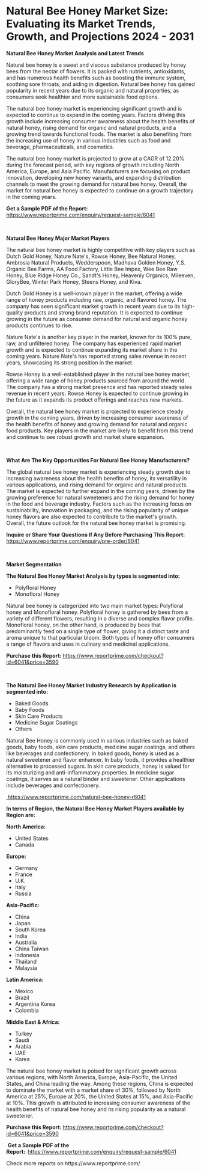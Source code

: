 <p><h1>Natural Bee Honey Market Size: Evaluating its Market Trends, Growth, and Projections 2024 - 2031</h1></p><p><strong>Natural Bee Honey Market Analysis and Latest Trends</strong></p>
<p><p>Natural bee honey is a sweet and viscous substance produced by honey bees from the nectar of flowers. It is packed with nutrients, antioxidants, and has numerous health benefits such as boosting the immune system, soothing sore throats, and aiding in digestion. Natural bee honey has gained popularity in recent years due to its organic and natural properties, as consumers seek healthier and more sustainable food options.</p><p>The natural bee honey market is experiencing significant growth and is expected to continue to expand in the coming years. Factors driving this growth include increasing consumer awareness about the health benefits of natural honey, rising demand for organic and natural products, and a growing trend towards functional foods. The market is also benefiting from the increasing use of honey in various industries such as food and beverage, pharmaceuticals, and cosmetics.</p><p>The natural bee honey market is projected to grow at a CAGR of 12.20% during the forecast period, with key regions of growth including North America, Europe, and Asia Pacific. Manufacturers are focusing on product innovation, developing new honey variants, and expanding distribution channels to meet the growing demand for natural bee honey. Overall, the market for natural bee honey is expected to continue on a growth trajectory in the coming years.</p></p>
<p><strong>Get a Sample PDF of the Report:&nbsp;</strong> <a href="https://www.reportprime.com/enquiry/request-sample/6041">https://www.reportprime.com/enquiry/request-sample/6041</a></p>
<p>&nbsp;</p>
<p><strong>Natural Bee Honey Major Market Players</strong></p>
<p><p>The natural bee honey market is highly competitive with key players such as Dutch Gold Honey, Nature Nate's, Rowse Honey, Bee Natural Honey, Ambrosia Natural Products, Wedderspoon, Madhava Golden Honey, Y.S. Organic Bee Farms, AA Food Factory, Little Bee Impex, Wee Bee Raw Honey, Blue Ridge Honey Co., Sandt's Honey, Heavenly Organics, Mileeven, GloryBee, Winter Park Honey, Steens Honey, and Kiva.</p><p>Dutch Gold Honey is a well-known player in the market, offering a wide range of honey products including raw, organic, and flavored honey. The company has seen significant market growth in recent years due to its high-quality products and strong brand reputation. It is expected to continue growing in the future as consumer demand for natural and organic honey products continues to rise.</p><p>Nature Nate's is another key player in the market, known for its 100% pure, raw, and unfiltered honey. The company has experienced rapid market growth and is expected to continue expanding its market share in the coming years. Nature Nate's has reported strong sales revenue in recent years, showcasing its strong position in the market.</p><p>Rowse Honey is a well-established player in the natural bee honey market, offering a wide range of honey products sourced from around the world. The company has a strong market presence and has reported steady sales revenue in recent years. Rowse Honey is expected to continue growing in the future as it expands its product offerings and reaches new markets.</p><p>Overall, the natural bee honey market is projected to experience steady growth in the coming years, driven by increasing consumer awareness of the health benefits of honey and growing demand for natural and organic food products. Key players in the market are likely to benefit from this trend and continue to see robust growth and market share expansion.</p></p>
<p>&nbsp;</p>
<p><strong>What Are The Key Opportunities For Natural Bee Honey Manufacturers?</strong></p>
<p><p>The global natural bee honey market is experiencing steady growth due to increasing awareness about the health benefits of honey, its versatility in various applications, and rising demand for organic and natural products. The market is expected to further expand in the coming years, driven by the growing preference for natural sweeteners and the rising demand for honey in the food and beverage industry. Factors such as the increasing focus on sustainability, innovation in packaging, and the rising popularity of unique honey flavors are also expected to contribute to the market's growth. Overall, the future outlook for the natural bee honey market is promising.</p></p>
<p><strong>Inquire or Share Your Questions If Any Before Purchasing This Report:</strong> <a href="https://www.reportprime.com/enquiry/pre-order/6041">https://www.reportprime.com/enquiry/pre-order/6041</a></p>
<p>&nbsp;</p>
<p><strong>Market Segmentation</strong></p>
<p><strong>The Natural Bee Honey Market Analysis by types is segmented into:</strong></p>
<p><ul><li>Polyfloral Honey</li><li>Monofloral Honey</li></ul></p>
<p><p>Natural bee honey is categorized into two main market types: Polyfloral honey and Monofloral honey. Polyfloral honey is gathered by bees from a variety of different flowers, resulting in a diverse and complex flavor profile. Monofloral honey, on the other hand, is produced by bees that predominantly feed on a single type of flower, giving it a distinct taste and aroma unique to that particular bloom. Both types of honey offer consumers a range of flavors and uses in culinary and medicinal applications.</p></p>
<p><strong>Purchase this Report:&nbsp;</strong><a href="https://www.reportprime.com/checkout?id=6041&price=3590">https://www.reportprime.com/checkout?id=6041&price=3590</a></p>
<p>&nbsp;</p>
<p><strong>The Natural Bee Honey Market Industry Research by Application is segmented into:</strong></p>
<p><ul><li>Baked Goods</li><li>Baby Foods</li><li>Skin Care Products</li><li>Medicine Sugar Coatings</li><li>Others</li></ul></p>
<p><p>Natural Bee Honey is commonly used in various industries such as baked goods, baby foods, skin care products, medicine sugar coatings, and others like beverages and confectionery. In baked goods, honey is used as a natural sweetener and flavor enhancer. In baby foods, it provides a healthier alternative to processed sugars. In skin care products, honey is valued for its moisturizing and anti-inflammatory properties. In medicine sugar coatings, it serves as a natural binder and sweetener. Other applications include beverages and confectionery.</p></p>
<p><a href="https://www.reportprime.com/natural-bee-honey-r6041">&nbsp;https://www.reportprime.com/natural-bee-honey-r6041</a></p>
<p><strong>In terms of Region, the Natural Bee Honey Market Players available by Region are:</strong></p>
<p>
    <p> <strong> North America: </strong>
        <ul>
            <li>United States</li>
            <li>Canada</li>
        </ul>
        </p> 
    <p> <strong> Europe: </strong>
        <ul>
            <li>Germany</li>
            <li>France</li>
            <li>U.K.</li>
            <li>Italy</li>
            <li>Russia</li>
        </ul>
        </p> 
    <p> <strong> Asia-Pacific: </strong>
        <ul>
            <li>China</li>
            <li>Japan</li>
            <li>South Korea</li>
            <li>India</li>
            <li>Australia</li>
            <li>China Taiwan</li>
            <li>Indonesia</li>
            <li>Thailand</li>
            <li>Malaysia</li>
        </ul>
        </p> 
    <p> <strong> Latin America: </strong>
        <ul>
            <li>Mexico</li>
            <li>Brazil</li>
            <li>Argentina Korea</li>
            <li>Colombia</li>
        </ul>
        </p> 
    <p> <strong> Middle East & Africa: </strong>
        <ul>
            <li>Turkey</li>
            <li>Saudi</li>
            <li>Arabia</li>
            <li>UAE</li>
            <li>Korea</li>
        </ul>
    </p>
    </p>
<p><p>The natural bee honey market is poised for significant growth across various regions, with North America, Europe, Asia-Pacific, the United States, and China leading the way. Among these regions, China is expected to dominate the market with a market share of 30%, followed by North America at 25%, Europe at 20%, the United States at 15%, and Asia-Pacific at 10%. This growth is attributed to increasing consumer awareness of the health benefits of natural bee honey and its rising popularity as a natural sweetener.</p></p>
<p><strong>Purchase this Report: </strong><a href="https://www.reportprime.com/checkout?id=6041&price=3590">https://www.reportprime.com/checkout?id=6041&price=3590</a></p>
<p>&nbsp;<strong>Get a Sample PDF of the Report:&nbsp;&nbsp;</strong><a href="https://www.reportprime.com/enquiry/request-sample/6041">https://www.reportprime.com/enquiry/request-sample/6041</a></p>
<p><strong></strong></p>
<p>Check more reports on https://www.reportprime.com/</p>